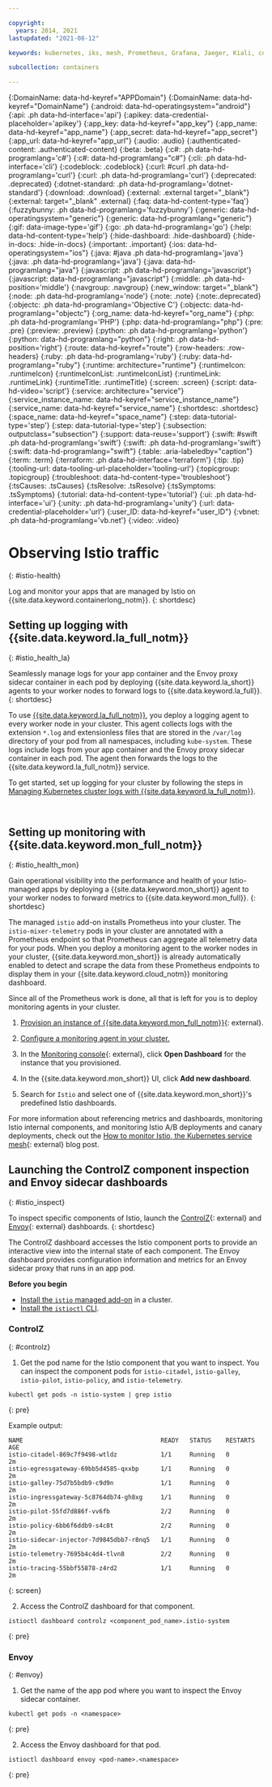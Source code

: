 ```yaml
---

copyright:
  years: 2014, 2021
lastupdated: "2021-08-12"

keywords: kubernetes, iks, mesh, Prometheus, Grafana, Jaeger, Kiali, controlz, envoy

subcollection: containers

---
```


{:DomainName: data-hd-keyref="APPDomain"}
{:DomainName: data-hd-keyref="DomainName"}
{:android: data-hd-operatingsystem="android"}
{:api: .ph data-hd-interface='api'}
{:apikey: data-credential-placeholder='apikey'}
{:app_key: data-hd-keyref="app_key"}
{:app_name: data-hd-keyref="app_name"}
{:app_secret: data-hd-keyref="app_secret"}
{:app_url: data-hd-keyref="app_url"}
{:audio: .audio}
{:authenticated-content: .authenticated-content}
{:beta: .beta}
{:c#: .ph data-hd-programlang='c#'}
{:c#: data-hd-programlang="c#"}
{:cli: .ph data-hd-interface='cli'}
{:codeblock: .codeblock}
{:curl: #curl .ph data-hd-programlang='curl'}
{:curl: .ph data-hd-programlang='curl'}
{:deprecated: .deprecated}
{:dotnet-standard: .ph data-hd-programlang='dotnet-standard'}
{:download: .download}
{:external: .external target="_blank"}
{:external: target="_blank" .external}
{:faq: data-hd-content-type='faq'}
{:fuzzybunny: .ph data-hd-programlang='fuzzybunny'}
{:generic: data-hd-operatingsystem="generic"}
{:generic: data-hd-programlang="generic"}
{:gif: data-image-type='gif'}
{:go: .ph data-hd-programlang='go'}
{:help: data-hd-content-type='help'}
{:hide-dashboard: .hide-dashboard}
{:hide-in-docs: .hide-in-docs}
{:important: .important}
{:ios: data-hd-operatingsystem="ios"}
{:java: #java .ph data-hd-programlang='java'}
{:java: .ph data-hd-programlang='java'}
{:java: data-hd-programlang="java"}
{:javascript: .ph data-hd-programlang='javascript'}
{:javascript: data-hd-programlang="javascript"}
{:middle: .ph data-hd-position='middle'}
{:navgroup: .navgroup}
{:new_window: target="_blank"}
{:node: .ph data-hd-programlang='node'}
{:note: .note}
{:note:.deprecated}
{:objectc: .ph data-hd-programlang='Objective C'}
{:objectc: data-hd-programlang="objectc"}
{:org_name: data-hd-keyref="org_name"}
{:php: .ph data-hd-programlang='PHP'}
{:php: data-hd-programlang="php"}
{:pre: .pre}
{:preview: .preview}
{:python: .ph data-hd-programlang='python'}
{:python: data-hd-programlang="python"}
{:right: .ph data-hd-position='right'}
{:route: data-hd-keyref="route"}
{:row-headers: .row-headers}
{:ruby: .ph data-hd-programlang='ruby'}
{:ruby: data-hd-programlang="ruby"}
{:runtime: architecture="runtime"}
{:runtimeIcon: .runtimeIcon}
{:runtimeIconList: .runtimeIconList}
{:runtimeLink: .runtimeLink}
{:runtimeTitle: .runtimeTitle}
{:screen: .screen}
{:script: data-hd-video='script'}
{:service: architecture="service"}
{:service_instance_name: data-hd-keyref="service_instance_name"}
{:service_name: data-hd-keyref="service_name"}
{:shortdesc: .shortdesc}
{:space_name: data-hd-keyref="space_name"}
{:step: data-tutorial-type='step'}
{:step: data-tutorial-type='step'} 
{:subsection: outputclass="subsection"}
{:support: data-reuse='support'}
{:swift: #swift .ph data-hd-programlang='swift'}
{:swift: .ph data-hd-programlang='swift'}
{:swift: data-hd-programlang="swift"}
{:table: .aria-labeledby="caption"}
{:term: .term}
{:terraform: .ph data-hd-interface='terraform'}
{:tip: .tip}
{:tooling-url: data-tooling-url-placeholder='tooling-url'}
{:topicgroup: .topicgroup}
{:troubleshoot: data-hd-content-type='troubleshoot'}
{:tsCauses: .tsCauses}
{:tsResolve: .tsResolve}
{:tsSymptoms: .tsSymptoms}
{:tutorial: data-hd-content-type='tutorial'}
{:ui: .ph data-hd-interface='ui'}
{:unity: .ph data-hd-programlang='unity'}
{:url: data-credential-placeholder='url'}
{:user_ID: data-hd-keyref="user_ID"}
{:vbnet: .ph data-hd-programlang='vb.net'}
{:video: .video}

 
 


# Observing Istio traffic
{: #istio-health}

Log and monitor your apps that are managed by Istio on {{site.data.keyword.containerlong_notm}}.
{: shortdesc}

## Setting up logging with {{site.data.keyword.la_full_notm}}
{: #istio_health_la}

Seamlessly manage logs for your app container and the Envoy proxy sidecar container in each pod by deploying {{site.data.keyword.la_short}} agents to your worker nodes to forward logs to {{site.data.keyword.la_full}}.
{: shortdesc}

To use [{{site.data.keyword.la_full_notm}}](/docs/log-analysis?topic=log-analysis-getting-started), you deploy a logging agent to every worker node in your cluster. This agent collects logs with the extension `*.log` and extensionless files that are stored in the `/var/log` directory of your pod from all namespaces, including `kube-system`. These logs include logs from your app container and the Envoy proxy sidecar container in each pod. The agent then forwards the logs to the {{site.data.keyword.la_full_notm}} service.

To get started, set up logging for your cluster by following the steps in [Managing Kubernetes cluster logs with {{site.data.keyword.la_full_notm}}](/docs/log-analysis?topic=log-analysis-kube#kube).

<br />

## Setting up monitoring with {{site.data.keyword.mon_full_notm}}
{: #istio_health_mon}

Gain operational visibility into the performance and health of your Istio-managed apps by deploying a {{site.data.keyword.mon_short}} agent to your worker nodes to forward metrics to {{site.data.keyword.mon_full}}.
{: shortdesc}

The managed `istio` add-on installs Prometheus into your cluster. The `istio-mixer-telemetry` pods in your cluster are annotated with a Prometheus endpoint so that Prometheus can aggregate all telemetry data for your pods. When you deploy a monitoring agent to the worker nodes in your cluster, {{site.data.keyword.mon_short}} is already automatically enabled to detect and scrape the data from these Prometheus endpoints to display them in your {{site.data.keyword.cloud_notm}} monitoring dashboard.

Since all of the Prometheus work is done, all that is left for you is to deploy monitoring agents in your cluster.

1. [Provision an instance of {{site.data.keyword.mon_full_notm}}](https://cloud.ibm.com/observe/monitoring/create){: external}.

2. [Configure a monitoring agent in your cluster.](/docs/monitoring?topic=monitoring-config_agent#config_agent_kube_script)

3. In the [Monitoring console](https://cloud.ibm.com/observe/monitoring){: external}, click **Open Dashboard** for the instance that you provisioned.

4. In the {{site.data.keyword.mon_short}} UI, click **Add new dashboard**.

5. Search for `Istio` and select one of {{site.data.keyword.mon_short}}'s predefined Istio dashboards.

For more information about referencing metrics and dashboards, monitoring Istio internal components, and monitoring Istio A/B deployments and canary deployments, check out the [How to monitor Istio, the Kubernetes service mesh](https://sysdig.com/blog/monitor-istio/){: external} blog post.

## Launching the ControlZ component inspection and Envoy sidecar dashboards
{: #istio_inspect}

To inspect specific components of Istio, launch the [ControlZ](https://istio.io/latest/docs/ops/diagnostic-tools/controlz/){: external} and [Envoy](https://istio.io/latest/docs/reference/commands/istioctl/#istioctl-dashboard-envoy){: external} dashboards.
{: shortdesc}

The ControlZ dashboard accesses the Istio component ports to provide an interactive view into the internal state of each component. The Envoy dashboard provides configuration information and metrics for an Envoy sidecar proxy that runs in an app pod.

**Before you begin**
* [Install the `istio` managed add-on](/docs/containers?topic=containers-istio#istio_install) in a cluster.
* [Install the `istioctl` CLI](/docs/containers?topic=containers-istio#istioctl).

### ControlZ
{: #controlz}

1. Get the pod name for the Istio component that you want to inspect. You can inspect the component pods for `istio-citadel`, `istio-galley`, `istio-pilot`, `istio-policy`, and `istio-telemetry`.
  ```
  kubectl get pods -n istio-system | grep istio
  ```
  {: pre}

  Example output:
  ```
  NAME                                      READY   STATUS    RESTARTS   AGE
  istio-citadel-869c7f9498-wtldz            1/1     Running   0          2m
  istio-egressgateway-69bb5d4585-qxxbp      1/1     Running   0          2m
  istio-galley-75d7b5bdb9-c9d9n             1/1     Running   0          2m
  istio-ingressgateway-5c8764db74-gh8xg     1/1     Running   0          2m
  istio-pilot-55fd7d886f-vv6fb              2/2     Running   0          2m
  istio-policy-6bb6f6ddb9-s4c8t             2/2     Running   0          2m
  istio-sidecar-injector-7d9845dbb7-r8nq5   1/1     Running   0          2m
  istio-telemetry-7695b4c4d4-tlvn8          2/2     Running   0          2m
  istio-tracing-55bbf55878-z4rd2            1/1     Running   0          2m
  ```
  {: screen}

2. Access the ControlZ dashboard for that component.
  ```
  istioctl dashboard controlz <component_pod_name>.istio-system
  ```
  {: pre}

### Envoy
{: #envoy}

1. Get the name of the app pod where you want to inspect the Envoy sidecar container.
  ```
  kubectl get pods -n <namespace>
  ```
  {: pre}

2. Access the Envoy dashboard for that pod.
  ```
  istioctl dashboard envoy <pod-name>.<namespace>
  ```
  {: pre}
